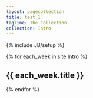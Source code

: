 ```yaml
---
layout: pagecollection
title: test_1
tagline: The Collection
collection: Intro
---
```

{% include JB/setup %}


<!-- <ul class="posts">
  {% for post in site.posts %}
    <li><span>{{ post.date | date_to_string }}</span> &raquo; <a href="{{ BASE_PATH }}{{ post.url }}">{{ post.title }}</a></li>
  {% endfor %}
</ul> -->

<table class="table condensed text-center">
  <tbody>
  {% for each_week in site.Intro %}
    <h2>{{ each_week.title }}</h2>
  {% endfor %}
  </tbody>
  </table>




